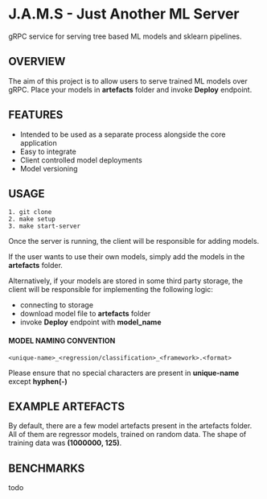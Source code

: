 # J.A.M.S - Just Another ML Server

gRPC service for serving tree based ML models and sklearn pipelines.

## OVERVIEW
The aim of this project is to allow users to serve trained ML models over gRPC. Place your models in **artefacts** folder and invoke **Deploy** endpoint.

## FEATURES
- Intended to be used as a separate process alongside the core application
- Easy to integrate
- Client controlled model deployments
- Model versioning

## USAGE
```
1. git clone
2. make setup
3. make start-server
```
Once the server is running, the client will be responsible for adding models.

If the user wants to use their own models, simply add the models in the **artefacts** folder.

Alternatively, if your models are stored in some third party storage, the client will be responsible for implementing the following logic:

- connecting to storage
- download model file to **artefacts** folder
- invoke **Deploy** endpoint with **model_name**

#### MODEL NAMING CONVENTION
```
<unique-name>_<regression/classification>_<framework>.<format>
```
Please ensure that no special characters are present in **unique-name** except **hyphen(-)**

## EXAMPLE ARTEFACTS 

By default, there are a few model artefacts present in the artefacts folder. All of them are regressor models, trained on random data. The shape of training data was **(1000000, 125)**.

## BENCHMARKS
todo